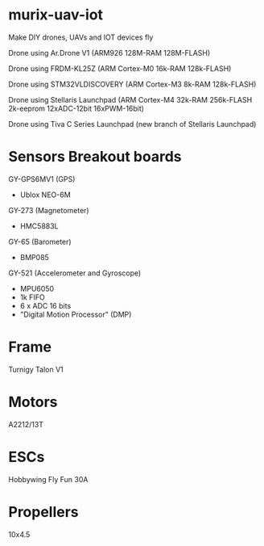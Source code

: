 murix-uav-iot
=============

Make DIY drones, UAVs and IOT devices fly

Drone using Ar.Drone V1 (ARM926 128M-RAM 128M-FLASH)

Drone using FRDM-KL25Z (ARM Cortex-M0 16k-RAM 128k-FLASH)

Drone using STM32VLDISCOVERY (ARM Cortex-M3 8k-RAM 128k-FLASH)

Drone using Stellaris Launchpad (ARM Cortex-M4 32k-RAM 256k-FLASH 2k-eeprom 12xADC-12bit 16xPWM-16bit)

Drone using Tiva C Series Launchpad (new branch of Stellaris Launchpad)


Sensors Breakout boards
=======================

GY-GPS6MV1 (GPS)
* Ublox NEO-6M

GY-273 (Magnetometer)
* HMC5883L

GY-65 (Barometer)
* BMP085

GY-521 (Accelerometer and Gyroscope)
* MPU6050
* 1k FIFO
* 6 x ADC 16 bits
* "Digital Motion Processor" (DMP)

Frame
=====

Turnigy Talon V1

Motors
======

A2212/13T

ESCs
====

Hobbywing Fly Fun 30A

Propellers
==========
10x4.5










